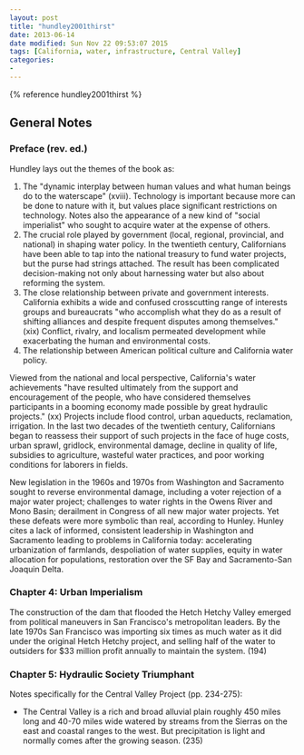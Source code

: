 ```yaml
---
layout: post
title: "hundley2001thirst"
date: 2013-06-14
date modified: Sun Nov 22 09:53:07 2015
tags: [California, water, infrastructure, Central Valley]
categories:
-
---
```


{% reference hundley2001thirst %}

## General Notes

### Preface (rev. ed.)

Hundley lays out the themes of the book as:

1) The "dynamic interplay between human values and what human beings do to the waterscape" (xviii). Technology is important because more can be done to nature with it, but values place significant restrictions on technology. Notes also the appearance of a new kind of "social imperialist" who sought to acquire water at the expense of others.
2) The crucial role played by government (local, regional, provincial, and national) in shaping water policy. In the twentieth century, Californians have been able to tap into the national treasury to fund water projects, but the purse had strings attached. The result has been complicated decision-making not only about harnessing water but also about reforming the system.
3) The close relationship between private and government interests. California exhibits a wide and confused crosscutting range of interests groups and bureaucrats "who accomplish what they do as a result of shifting alliances and despite frequent disputes among themselves." (xix) Conflict, rivalry, and localism permeated development while exacerbating the human and environmental costs.
4) The relationship between American political culture and California water policy.

Viewed from the national and local perspective, California's water achievements "have resulted ultimately from the support and encouragement of the people, who have considered themselves participants in a booming economy made possible by great hydraulic projects." (xx) Projects include flood control, urban aqueducts, reclamation, irrigation. In the last two decades of the twentieth century, Californians began to reassess their support of such projects in the face of huge costs, urban sprawl, gridlock, environmental damage, decline in quality of life, subsidies to agriculture, wasteful water practices, and poor working conditions for laborers in fields.

New legislation in the 1960s and 1970s from Washington and Sacramento sought to reverse environmental damage, including a voter rejection of a major water project; challenges to water rights in the Owens River and Mono Basin; derailment in Congress of all new major water projects. Yet these defeats were more symbolic than real, according to Hunley. Hunley cites a lack of informed, consistent leadership in Washington and Sacramento leading to problems in California today: accelerating urbanization of farmlands, despoliation of water supplies, equity in water allocation for populations, restoration over the SF Bay and Sacramento-San Joaquin Delta.

### Chapter 4: Urban Imperialism

The construction of the dam that flooded the Hetch Hetchy Valley emerged from political maneuvers in San Francisco's metropolitan leaders. By the late 1970s San Francisco was importing six times as much water as it did under the original Hetch Hetchy project, and selling half of the water to outsiders for $33 million profit annually to maintain the system. (194)

### Chapter 5: Hydraulic Society Triumphant

Notes specifically for the Central Valley Project (pp. 234-275):

* The Central Valley is a rich and broad alluvial plain roughly 450 miles long and 40-70  miles wide watered by streams from the Sierras on the east and coastal ranges to the west. But precipitation is light and normally comes after the growing season. (235)

